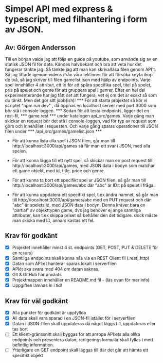 # Simpel API med express & typescript, med filhantering i form av JSON. #
## Av: Görgen Andersson ##


Till en början valde jag att följa en guide på youtube, som använde sig av en statisk JSON fil för data. Kändes halvbekant och bra att veta hur det fungerar tänkte jag. Så tänkte jag att man kan skriva/läsa filen genom API't. Så jag tittade igenom videos ifrån våra lektioner för att försöka knyta ihop de två, så jag skriver till filen gamelist.json med hjälp av endpoints.
Varje spel innehåller 4 attribut, ett id för att spåra specifika spel, titel på spelet, pris på spelet och genre för att gruppera spel i genrer.
Efter en hel del experimenterande har jag fått det att fungera, vet ej om det är exakt så som du tänkt. Men det gör sitt jobb(ish)!
*** För att starta projektet så kör vi scriptet "npm run dev" , då öppnas en localhost server med port 3000 som bör stå i console loggen. ***
Sedan för att testa endpoints, ligger det en rest-fil, *** game.rest *** under katalogen api_src/games.
Varje gång man skickar en request bör det stå i console-loggen, vad för typ av request som görs och innehållet i requesten.
Och varje gång sparas operationer till JSON filen under *** /api_src/games/gamelist.json ***

- För att kunna lista alla spel i JSON filen, går man till http://localhost:3000/api/games så får man ett svar i JSON, med alla spelen.

- För att kunna lägga till ett nytt spel, så skickar man en post request till http://localhost:3000/api/games, med JSON data i bodyn som matchar ett game objekt, med id, title, price och genre.

- För att kunna ta bort ett specifikt spel ur JSON filen, så går man till http://localhost:3000/api/games/abc där "abc" är ID:t på spelet i fråga.

- För att kunna uppdatera ett specifikt spel, t.ex ändra namnet, så går man till http://localhost:3000/api/games/abc med en PUT request och där "abc" är spelets id, med JSON data i bodyn. Denna kräver bara en "partial" av objekttypen game, dvs jag behöver ej ange samtliga attributer, kan t.ex skippa priset så behåller den det tidigare. dock måste man skicka med ID, annars kastas ett fel.

## Krav för godkänt ##

- [X] Projektet innehåller minst 4 st. endpoints (GET, POST, PUT & DELETE för en resurs)
- [X] Samtliga endpoints skall kunna nås via en REST Client fil (.rest|.http)
- [X] Datan som API:et hanterar sparas lokalt i serverfilen
- [X] APIét ska svara med 404 om datan saknas.
- [X] Git & GitHub har använts
- [X] Projektmappen innehåller en README.md fil - (läs ovan för mer info)
- [X] Uppgiften lämnas in i tid!

## Krav för väl godkänt ##

- [X] Alla punkter för godkänt är uppfyllda
- [X] All data skall vara sparad i en JSON-fil istället för i serverfilen
- [X] Datan i JSON-filen skall uppdateras då något läggs till, uppdateras eller tas bort
- [ ] Ett klient-gränssnitt skall byggas för att anropa API:ets alla olika endpoints och presentera datan, redigeringsformulär skall fyllas i med befintlig information.
- [ ] Ytterligare en GET endpoint skall läggas till där det går att hämta ett specifikt objekt
